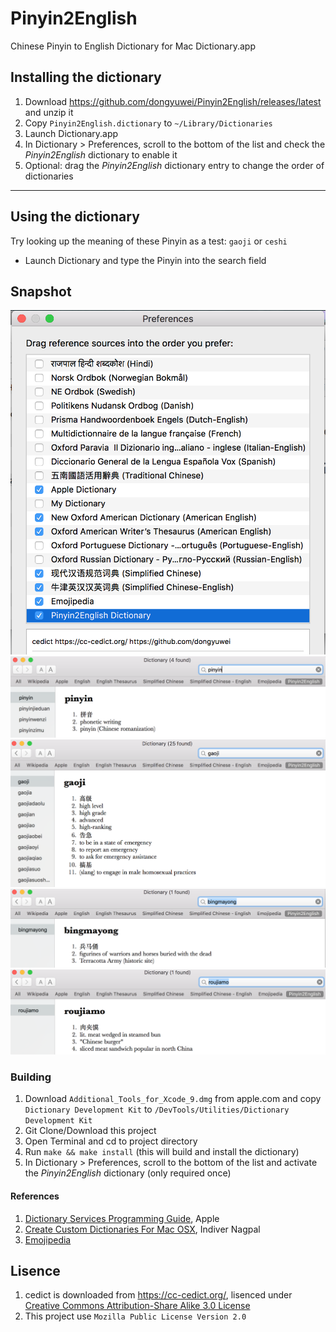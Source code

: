 # Pinyin2English
Chinese Pinyin to English Dictionary for Mac Dictionary.app 

## Installing the dictionary
1. Download https://github.com/dongyuwei/Pinyin2English/releases/latest and unzip it
2. Copy `Pinyin2English.dictionary` to `~/Library/Dictionaries`
3. Launch Dictionary.app
4. In Dictionary > Preferences, scroll to the bottom of the list and check the *Pinyin2English* dictionary to enable it
5. Optional: drag the *Pinyin2English* dictionary entry to change the order of dictionaries

---

## Using the dictionary

Try looking up the meaning of these Pinyin as a test: `gaoji` or `ceshi` 
* Launch Dictionary and type the Pinyin into the search field

## Snapshot
![setup](https://github.com/dongyuwei/Pinyin2English/blob/master/snapshot/setup.png)
![pinyin](https://github.com/dongyuwei/Pinyin2English/blob/master/snapshot/pinyin.png)
![gaoji](https://github.com/dongyuwei/Pinyin2English/blob/master/snapshot/gaoji.png)
![binmayong](https://github.com/dongyuwei/Pinyin2English/blob/master/snapshot/binmayong.png)
![roujiamo](https://github.com/dongyuwei/Pinyin2English/blob/master/snapshot/roujiamo.png)


### Building

1. Download `Additional_Tools_for_Xcode_9.dmg` from apple.com and copy `Dictionary Development Kit` to `/DevTools/Utilities/Dictionary Development Kit`
2. Git Clone/Download this project
3. Open Terminal and cd to project directory
4. Run `make && make install` (this will build and install the dictionary)
5. In Dictionary > Preferences, scroll to the bottom of the list and activate the *Pinyin2English* dictionary (only required once)

#### References
1. [Dictionary Services Programming Guide](https://developer.apple.com/library/mac/documentation/UserExperience/Conceptual/DictionaryServicesProgGuide/Introduction/Introduction.html#//apple_ref/doc/uid/TP40006152-CH1-SW1), Apple
2. [Create Custom Dictionaries For Mac OSX](http://blog.nagpals.com/mac-dictionaries/), Indiver Nagpal
3. [Emojipedia](https://github.com/gingerbeardman/Emojipedia)

## Lisence 
1. cedict is downloaded from https://cc-cedict.org/, lisenced under [Creative Commons Attribution-Share Alike 3.0 License](https://creativecommons.org/licenses/by-sa/3.0/)
2. This project use `Mozilla Public License Version 2.0`
